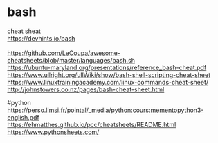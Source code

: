 # bash
cheat sheat<br>
https://devhints.io/bash<br> <br>
https://github.com/LeCoupa/awesome-cheatsheets/blob/master/languages/bash.sh <br>
https://ubuntu-maryland.org/presentations/reference_bash-cheat.pdf <br>
https://www.ullright.org/ullWiki/show/bash-shell-scripting-cheat-sheet <br>
https://www.linuxtrainingacademy.com/linux-commands-cheat-sheet/ <br>
http://johnstowers.co.nz/pages/bash-cheat-sheet.html <br>


#python
https://perso.limsi.fr/pointal/_media/python:cours:mementopython3-english.pdf<br>
https://ehmatthes.github.io/pcc/cheatsheets/README.html <br>
https://www.pythonsheets.com/ <br>

